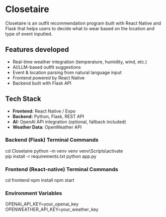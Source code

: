 # Closetaire

Closetaire is an outfit recommendation program built with React Native and Flask that helps users to decide what to wear based on the location and type of event inputted.  

## Features developed
-  Real-time weather integration (temperature, humidity, wind, etc.)
-  AI/LLM-based outfit suggestions 
-  Event & location parsing from natural language input
-  Frontend powered by React Native
-  Backend built with Flask API

## Tech Stack
- **Frontend:** React Native / Expo  
- **Backend:** Python, Flask, REST API  
- **AI:** OpenAI API integration (optional, fallback included)  
- **Weather Data:** OpenWeather API  

### Backend (Flask) Terminal Commands
cd Closetaire
python -m venv venv
venv\Scripts\activate  
pip install -r requirements.txt
python app.py

### Frontend (React-native) Terminal Commands
cd frontend
npm install
npm start

### Environment Variables
OPENAI_API_KEY=your_openai_key
OPENWEATHER_API_KEY=your_weather_key


